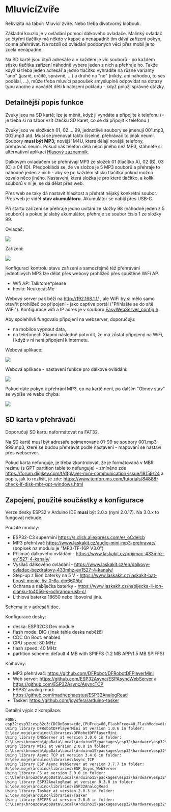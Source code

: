 # MluvícíZvíře

Rekvizita na tábor: Mluvící zvíře. Nebo třeba divotvorný klobouk.

Základní kouzlo je v ovládání pomocí dálkového ovladače. Malinký ovladač se čtyřmi tlačítky má někdo v kapse a nenápadně tím dává zařízení pokyn, co má přehrávat. Na rozdíl od ovládání podobných věcí přes mobil je to zcela nenápadné. 

Na SD kartě jsou čtyři adresáře a v každém je víc souborů - po každém stisku tlačítka zařízení náhodně vybere jeden z nich a přehraje ho. Takže když si třeba jeden adresář a jedno tlačítko vyhradíte na různé varianty "ano" (jasně, určitě, správně, ...) a druhé na "ne" (nikdy, ani náhodou, to ses podělal, ...), může třeba mluvící papoušek smysluplně odpovídat na dotazy typu ano/ne a navádět děti k nalezení pokladu - když položí správné otázky.

## Detailnější popis funkce

Zvuky jsou na SD kartě; lze je měnit, když jí vyndáte a připojíte k telefonu (= je třeba si na tábor vzít čtečku SD karet, co se dá připojit k telefonu.)

Zvuky jsou ve složkách 01, 02 … 99, jednotlivé soubory se jmenují 001.mp3, 002.mp3 atd. Musí se jmenovat takto číselně, přehrávač to jinak neumí. 
Soubory **musí být MP3;** novější M4U, které dělají novější telefony, přehrávač neumí. Pokud váš telefon dělá něco jiného než MP3, stáhněte si alternativní aplikaci [Hlasový záznamník](https://play.google.com/store/apps/details?id=com.media.bestrecorder.audiorecorder).

Dálkovým ovladačem se přehrávají MP3 ze složek 01 (tlačítko A), 02 (B), 03 (C) a 04 (D).
Předpokládá se, že ve složce je 5 MP3 souborů a přehraje to náhodně jeden z nich - aby se po každém stisku tlačítka pokud možno ozvalo něco jiného.
Nastavení, která složka je pro které tlačítko, a kolik souborů v ní je, se dá dělat přes web.
				
Přes web se taky dá nastavit hlasitost a přehrát nějaký konkrétní soubor. Přes web je vidět **stav akumulátoru.** Akumulátor se nabíjí přes USB-C.

Při startu zařízení se přehraje jedno uvítání ze složky 98 (náhodně jeden z 5 souborů)
a pokud je slabý akumulátor, přehraje se soubor číslo 1 ze složky 99.


Ovladač: 

![](/doc/ovladac.jpg) 

Zařízení:

![](/doc/montaz2.jpg) 

Konfiguraci kontrolu stavu zařízení a samozřejmě též přehrávání jednotlivých MP3 lze dělat přes webový prohlížeč přes spuštěné WiFi AP.
* Wifi AP: Talk*to*me*please
* heslo: NeukecasMe

Webový server pak běží na http://192.168.1.1/ , ale WiFi by si mělo samo otevřít prohlížeč po připojení - jako captive portál ("Přihlašte se do sítě WiFi").
Konfigurace wifi a IP adres je v souboru [EasyWebServer_config.h](/MluviciZvire/EasyWebServer_config.h).

Aby spolehlivě fungovalo připojení na webserver, doporučuju:
* na mobilce vypnout data,
* na telefonech Xiaomi následně potvrdit, že má zůstat připojený na WiFi, i když v ní není připojení k internetu.

Webová aplikace:

![](/doc/web-prehravani.png) 

Webová aplikace - nastavení funkce pro dálkové ovládání:

![](/doc/web-nastaveni.png) 

Pokud dáte pokyn k přehrání MP3, co na kartě není, po dalším "Obnov stav" se vypíše ve webu chyba:

![](/doc/web-chyba.png) 


## SD karta v přehrávači

Doporučuji SD kartu naformátovat na FAT32.

Na SD kartě musí být adresáře pojmenované 01-99 se soubory 001.mp3-999.mp3, které se budou přehrávat podle nastavení - mapování se nastaví přes webserver.

Pokud karta nefunguje, je třeba zkontrolovat, že je formátovaná v MBR rezimu (s GPT partition table to nefunguje) - zmíněno zde 
https://forum.digikey.com/t/dfplayer-mini-communication-issue/18159/24 a popis, jak to rozlišit, je zde: https://www.tenforums.com/tutorials/84888-check-if-disk-mbr-gpt-windows.html



## Zapojení, použité součástky a konfigurace

Verze desky ESP32 v Arduino IDE **musí** být 2.0.x (nyní 2.0.17). Na 3.0.x to fungovat nebude.

Použité moduly:
* ESP32-C3 supermini https://s.click.aliexpress.com/e/_oCdelcb
* MP3 přehrávač https://www.laskakit.cz/audio-mini-mp3-prehravac/ (popisek na modulu je "MP3-TF-16P V3.0")
* Přijímač dálkového ovládání - https://www.laskakit.cz/prijimac-433mhz-ev1527-4-kanaly/ 
* Vysílač dálkového ovládání - https://www.laskakit.cz/en/dalkovy-ovladac-bezdratovy-433mhz-ev1527-4-kanaly/
* Step-up z liion baterky na 5 V - https://www.laskakit.cz/laskakit-bat-boost-menic-5v-0-6a-dio6605b/
* Ochrana a nabíječka baterky - https://www.laskakit.cz/nabijecka-li-ion-clanku-tp4056-s-ochranou-usb-c/
* Lithiová baterka 18650 nebo libovolná jiná.

Schema je v [adresáři doc](/doc/schema.svg).

Konfigurace desky:
* deska: ESP32C3 Dev module
* flash mode: DIO (jinak tahle deska neběží!)
* CDC On Boot: enabled
* CPU speed: 80 MHz
* flash speed: 40 MHz
* partition scheme: default 4 MB with SPIFFS (1.2 MB APP/1.5 MB SPIFFS)

Knihovny:
* MP3 přehrávač: https://github.com/DFRobot/DFRobotDFPlayerMini
* Web server: https://github.com/ESP32Async/ESPAsyncWebServer a  https://github.com/ESP32Async/AsyncTCP 
* ESP32 analog read: https://github.com/madhephaestus/ESP32AnalogRead
* Tasker: https://github.com/joysfera/arduino-tasker

Detailní výpis z kompilace:
```
FQBN: esp32:esp32:esp32c3:CDCOnBoot=cdc,CPUFreq=80,FlashFreq=40,FlashMode=dio 
Using library DFRobotDFPlayerMini at version 1.0.6 in folder: E:\dev.moje\arduino\libraries\DFRobotDFPlayerMini 
Using library DNSServer at version 2.0.0 in folder: C:\Users\brouzda\AppData\Local\Arduino15\packages\esp32\hardware\esp32\2.0.17\libraries\DNSServer 
Using library WiFi at version 2.0.0 in folder: C:\Users\brouzda\AppData\Local\Arduino15\packages\esp32\hardware\esp32\2.0.17\libraries\WiFi 
Using library Async TCP at version 3.4.0 in folder: E:\dev.moje\arduino\libraries\Async_TCP 
Using library ESP Async WebServer at version 3.7.7 in folder: E:\dev.moje\arduino\libraries\ESP_Async_WebServer 
Using library FS at version 2.0.0 in folder: C:\Users\brouzda\AppData\Local\Arduino15\packages\esp32\hardware\esp32\2.0.17\libraries\FS 
Using library ESP32AnalogRead at version 0.3.0 in folder: E:\dev.moje\arduino\libraries\ESP32AnalogRead 
Using library Tasker at version 2.0.3 in folder: E:\dev.moje\arduino\libraries\Tasker 
Using library SPIFFS at version 2.0.0 in folder: C:\Users\brouzda\AppData\Local\Arduino15\packages\esp32\hardware\esp32\2.0.17\libraries\SPIFFS 
```

